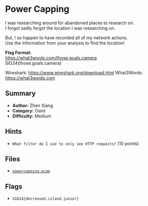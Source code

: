 # Power Capping

I was researching around for abandoned places to research on. \
I forgot sadly forgot the location I was researching on.

But, I so happen to have recorded all of my network actions. \
Use the information from your analysis to find the location! 

**Flag Format:** \
https://what3words.com/those.goals.camera \
SIG24{those.goals.camera}

Wireshark: https://www.wireshark.org/download.html
What3Words: https://what3words.com

## Summary
- **Author:** Zhen Xiang
- **Category:** Osint
- **Difficulty:** Medium

## Hints
- `What filter do I use to only see HTTP requests?` (10 points)

## Files
- [`powercapping.pcap`](./dist/powercapping.pcap)

## Flags
- `SIG24{decreased.island.junior}`
